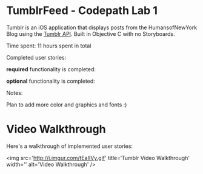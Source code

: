# TumblrFeed - Codepath Lab 1


Tumblr is an iOS  application that displays posts from the HumansofNewYork Blog using the [Tumblr API](https://www.tumblr.com/docs/en/api/v2). Built in Objective C with no Storyboards.

Time spent: 11 hours spent in total

Completed user stories:

**required** functionality is completed:

**optional**  functionality is completed:

Notes:

Plan to add more color and graphics and fonts :)


# Video Walkthrough

Here's a walkthrough of implemented user stories:

<img src='http://i.imgur.com/tEaIIVy.gif' title=‘Tumblr Video Walkthrough' width='' alt='Video Walkthrough' />
